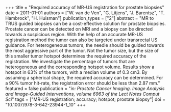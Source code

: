 +++
title = "Required accuracy of MR-US registration for prostate biopsies"
date = 2011-01-01
authors = ["W. van de Ven", "G. Litjens", "J. Barentsz", "T. Hambrock", "H. Huisman"]
publication_types = ["2"]
abstract = "MR to TRUS guided biopsies can be a cost-effective solution for prostate biopsies. Prostate cancer can be detected on MRI and a biopsy can be directed towards a suspicious region. With the help of an accurate MR-US registration method the tumor can also be targeted under transrectal US guidance. For heterogeneous tumors, the needle should be guided towards the most aggressive part of the tumor. Not the tumor size, but the size of this smaller tumor hotspot determines the required accuracy of the registration. We investigate the percentage of tumors that are heterogeneous and the corresponding hotspot volume. Results show a hotspot in 63% of the tumors, with a median volume of 0.3 cm3. By assuming a spherical shape, the required accuracy can be determined. For a 90% tumor hit-rate, the registration error should be less than 2.87 mm."
featured = false
publication = "*in: Prostate Cancer Imaging. Image Analysis and Image-Guided Interventions, volume 6963 of the Lect Notes Comput Sci*"
tags = ["MR-US registration; accuracy; hotspot; prostate biopsy"]
doi = "10.1007/978-3-642-23944-1_10"
+++

